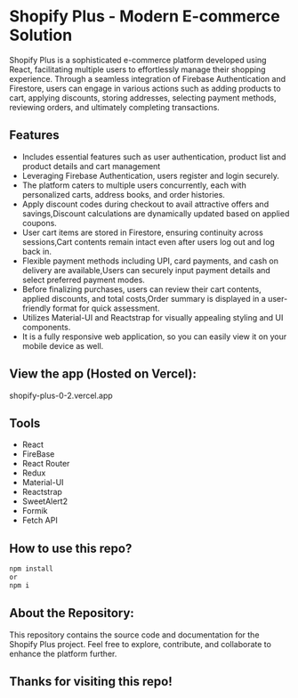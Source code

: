 # Shopify Plus - Modern E-commerce Solution

Shopify Plus is a sophisticated e-commerce platform developed using React, facilitating multiple users to effortlessly manage their shopping experience. Through a seamless integration of Firebase Authentication and Firestore, users can engage in various actions such as adding products to cart, applying discounts, storing addresses, selecting payment methods, reviewing orders, and ultimately completing transactions.



## Features

- Includes essential features such as user authentication, product list and product details and cart management
- Leveraging Firebase Authentication, users register and login securely.
- The platform caters to multiple users concurrently, each with personalized carts, address books, and order histories.
- Apply discount codes during checkout to avail attractive offers and savings,Discount calculations are dynamically updated based on applied coupons.
- User cart items are stored in Firestore, ensuring continuity across sessions,Cart contents remain intact even after users log out and log back in.
- Flexible payment methods including UPI, card payments, and cash on delivery are available,Users can securely input payment details and select preferred payment modes.
- Before finalizing purchases, users can review their cart contents, applied discounts, and total costs,Order summary is displayed in a user-friendly format for quick assessment.
- Utilizes Material-UI and Reactstrap for visually appealing styling and UI components.
- It is a fully responsive web application, so you can easily view it on your mobile device as well.

## View the app (Hosted on Vercel):

shopify-plus-0-2.vercel.app

## Tools

- React
- FireBase
- React Router
- Redux
- Material-UI
- Reactstrap
- SweetAlert2
- Formik
- Fetch API

## How to use this repo?

```bash
npm install
or
npm i
```

## About the Repository:

This repository contains the source code and documentation for the Shopify Plus project. Feel free to explore, contribute, and collaborate to enhance the platform further.

## Thanks for visiting this repo!

